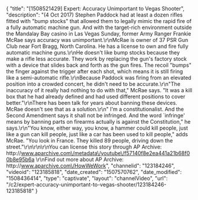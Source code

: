 {
    "title": "[1508521429] Expert: Accuracy Unimportant to Vegas Shooter",
    "description": "(4 Oct 2017) Stephen Paddock had at least a dozen rifles fitted with \"bump stocks\" that allowed them to legally mimic the rapid fire of a fully automatic machine gun. And with the target-rich environment outside the Mandalay Bay casino in  Las Vegas Sunday, former Army Ranger Frankie McRae says accuracy was unimportant.\r\nMcRae is owner of 37 PSR Gun Club near Fort Bragg, North Carolina. He has a license to own and fire fully automatic machine guns.\r\nHe doesn't like bump stocks because they make a rifle less accurate. They work by replacing the gun's factory stock with a device that slides back and forth as the gun fires. The recoil \"bumps\" the finger against the trigger after each shot, which means it is still firing like a semi-automatic rifle.\r\nBecause Paddock was firing from an elevated position into a crowded concert, he didn't need to be accurate.\r\n\"The inaccuracy of it really had nothing to do with that,\" McRae says. \"It was a kill box that he had already defined and had used different positions to cover better.\"\r\nThere has been talk for years about banning these devices. McRae doesn't see that as a solution.\r\n\" I'm a constitutionalist. And the Second Amendment says it shall not be infringed. And the word `infringe' means by banning parts on firearms actually is against the Constitution,\" he says.\r\n\"You know, either way, you know, a hammer could kill people, just like a gun can kill people, just like a car has been used to kill people,\" adds McRae. \"You look in France. They killed 89 people, driving down the street.\"\r\n\r\n\r\nYou can license this story through AP Archive: http:\/\/www.aparchive.com\/metadata\/youtube\/f57140f8e2ea441a21b68f00b8e95b6a \r\nFind out more about AP Archive: http:\/\/www.aparchive.com\/HowWeWork",
    "channelid": "123184246",
    "videoid": "123185818",
    "date_created": "1507570762",
    "date_modified": "1508436414",
    "type": "captivate",
    "layout": "channelVideo",
    "url": "\/c2\/expert-accuracy-unimportant-to-vegas-shooter\/123184246-123185818"
}